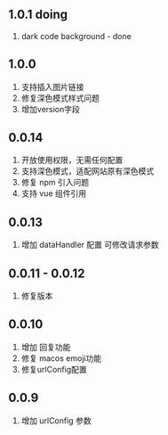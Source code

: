 ## 1.0.1 doing

1. dark code background - done


## 1.0.0

1. 支持插入图片链接
2. 修复深色模式样式问题
3. 增加version字段


## 0.0.14

1. 开放使用权限，无需任何配置
2. 支持深色模式，适配网站原有深色模式
3. 修复 npm 引入问题
4. 支持 vue 组件引用

## 0.0.13 

1. 增加 dataHandler 配置 可修改请求参数

## 0.0.11 - 0.0.12

1. 修复版本

## 0.0.10

1. 增加 回复功能
2. 修复 macos emoji功能
3. 修复urlConfig配置

## 0.0.9 

1. 增加 urlConfig 参数
